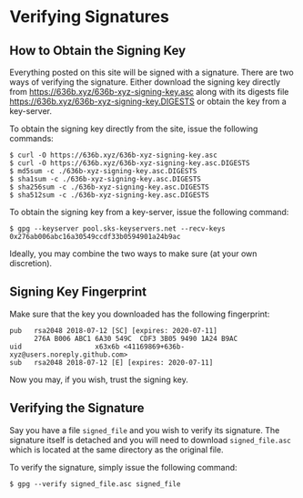 # Verifying Signatures

## How to Obtain the Signing Key

Everything posted on this site will be signed with a signature. There are two
ways of verifying the signature. Either download the signing key directly from
<https://636b.xyz/636b-xyz-signing-key.asc>
along with its digests file
<https://636b.xyz/636b-xyz-signing-key.DIGESTS>
or obtain the key from a key-server.

To obtain the signing key directly from the site, issue the following commands:

```console
$ curl -O https://636b.xyz/636b-xyz-signing-key.asc
$ curl -O https://636b.xyz/636b-xyz-signing-key.asc.DIGESTS
$ md5sum -c ./636b-xyz-signing-key.asc.DIGESTS
$ sha1sum -c ./636b-xyz-signing-key.asc.DIGESTS
$ sha256sum -c ./636b-xyz-signing-key.asc.DIGESTS
$ sha512sum -c ./636b-xyz-signing-key.asc.DIGESTS
```

To obtain the signing key from a key-server, issue the following command:

```console
$ gpg --keyserver pool.sks-keyservers.net --recv-keys 0x276ab006abc16a30549ccdf33b0594901a24b9ac
```

Ideally, you may combine the two ways to make sure (at your own discretion).

## Signing Key Fingerprint

Make sure that the key you downloaded has the following fingerprint:

```
pub   rsa2048 2018-07-12 [SC] [expires: 2020-07-11]
      276A B006 ABC1 6A30 549C  CDF3 3B05 9490 1A24 B9AC
uid                  x63x6b <41169869+636b-xyz@users.noreply.github.com>
sub   rsa2048 2018-07-12 [E] [expires: 2020-07-11]
```

Now you may, if you wish, trust the signing key.

## Verifying the Signature

Say you have a file `signed_file` and you wish to verify its signature.
The signature itself is detached and you will need to download
`signed_file.asc` which is located at the same directory as the original
file.

To verify the signature, simply issue the following command:

```console
$ gpg --verify signed_file.asc signed_file
```

